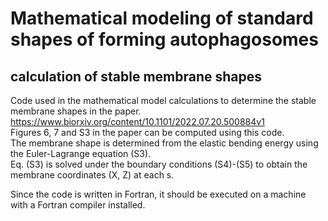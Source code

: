 # Mathematical modeling of standard shapes of forming autophagosomes

## calculation of stable membrane shapes

Code used in the mathematical model calculations to determine the stable membrane shapes in the paper.\
https://www.biorxiv.org/content/10.1101/2022.07.20.500884v1 \
Figures 6, 7 and S3 in the paper can be computed using this code.\
The membrane shape is determined from the elastic bending energy using the Euler-Lagrange equation (S3).\
Eq. (S3) is solved under the boundary conditions (S4)-(S5) to obtain the membrane coordinates (X, Z) at each s.

Since the code is written in Fortran, it should be executed on a machine with a Fortran compiler installed.
